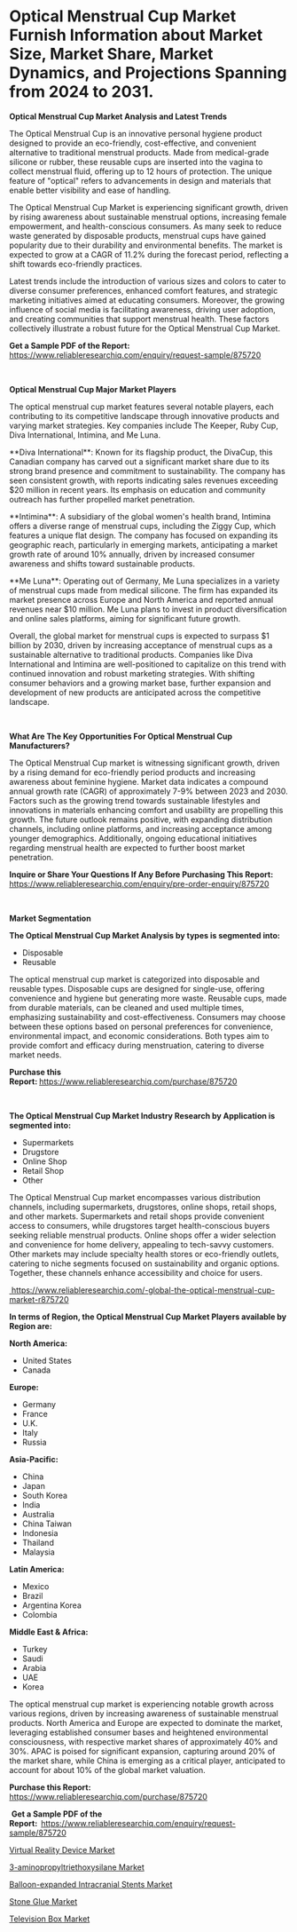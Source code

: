 <p><h1>Optical Menstrual Cup Market Furnish Information about Market Size, Market Share, Market Dynamics, and Projections Spanning from 2024 to 2031.</h1></p><p><strong>Optical Menstrual Cup Market Analysis and Latest Trends</strong></p>
<p><p>The Optical Menstrual Cup is an innovative personal hygiene product designed to provide an eco-friendly, cost-effective, and convenient alternative to traditional menstrual products. Made from medical-grade silicone or rubber, these reusable cups are inserted into the vagina to collect menstrual fluid, offering up to 12 hours of protection. The unique feature of "optical" refers to advancements in design and materials that enable better visibility and ease of handling.</p><p>The Optical Menstrual Cup Market is experiencing significant growth, driven by rising awareness about sustainable menstrual options, increasing female empowerment, and health-conscious consumers. As many seek to reduce waste generated by disposable products, menstrual cups have gained popularity due to their durability and environmental benefits. The market is expected to grow at a CAGR of 11.2% during the forecast period, reflecting a shift towards eco-friendly practices.</p><p>Latest trends include the introduction of various sizes and colors to cater to diverse consumer preferences, enhanced comfort features, and strategic marketing initiatives aimed at educating consumers. Moreover, the growing influence of social media is facilitating awareness, driving user adoption, and creating communities that support menstrual health. These factors collectively illustrate a robust future for the Optical Menstrual Cup Market.</p></p>
<p><strong>Get a Sample PDF of the Report:&nbsp;</strong> <a href="https://www.reliableresearchiq.com/enquiry/request-sample/875720">https://www.reliableresearchiq.com/enquiry/request-sample/875720</a></p>
<p>&nbsp;</p>
<p><strong>Optical Menstrual Cup Major Market Players</strong></p>
<p><p>The optical menstrual cup market features several notable players, each contributing to its competitive landscape through innovative products and varying market strategies. Key companies include The Keeper, Ruby Cup, Diva International, Intimina, and Me Luna.</p><p>**Diva International**: Known for its flagship product, the DivaCup, this Canadian company has carved out a significant market share due to its strong brand presence and commitment to sustainability. The company has seen consistent growth, with reports indicating sales revenues exceeding $20 million in recent years. Its emphasis on education and community outreach has further propelled market penetration.</p><p>**Intimina**: A subsidiary of the global women's health brand, Intimina offers a diverse range of menstrual cups, including the Ziggy Cup, which features a unique flat design. The company has focused on expanding its geographic reach, particularly in emerging markets, anticipating a market growth rate of around 10% annually, driven by increased consumer awareness and shifts toward sustainable products.</p><p>**Me Luna**: Operating out of Germany, Me Luna specializes in a variety of menstrual cups made from medical silicone. The firm has expanded its market presence across Europe and North America and reported annual revenues near $10 million. Me Luna plans to invest in product diversification and online sales platforms, aiming for significant future growth.</p><p>Overall, the global market for menstrual cups is expected to surpass $1 billion by 2030, driven by increasing acceptance of menstrual cups as a sustainable alternative to traditional products. Companies like Diva International and Intimina are well-positioned to capitalize on this trend with continued innovation and robust marketing strategies. With shifting consumer behaviors and a growing market base, further expansion and development of new products are anticipated across the competitive landscape.</p></p>
<p>&nbsp;</p>
<p><strong>What Are The Key Opportunities For Optical Menstrual Cup Manufacturers?</strong></p>
<p><p>The Optical Menstrual Cup market is witnessing significant growth, driven by a rising demand for eco-friendly period products and increasing awareness about feminine hygiene. Market data indicates a compound annual growth rate (CAGR) of approximately 7-9% between 2023 and 2030. Factors such as the growing trend towards sustainable lifestyles and innovations in materials enhancing comfort and usability are propelling this growth. The future outlook remains positive, with expanding distribution channels, including online platforms, and increasing acceptance among younger demographics. Additionally, ongoing educational initiatives regarding menstrual health are expected to further boost market penetration.</p></p>
<p><strong>Inquire or Share Your Questions If Any Before Purchasing This Report:</strong> <a href="https://www.reliableresearchiq.com/enquiry/pre-order-enquiry/875720">https://www.reliableresearchiq.com/enquiry/pre-order-enquiry/875720</a></p>
<p>&nbsp;</p>
<p><strong>Market Segmentation</strong></p>
<p><strong>The Optical Menstrual Cup Market Analysis by types is segmented into:</strong></p>
<p><ul><li>Disposable</li><li>Reusable</li></ul></p>
<p><p>The optical menstrual cup market is categorized into disposable and reusable types. Disposable cups are designed for single-use, offering convenience and hygiene but generating more waste. Reusable cups, made from durable materials, can be cleaned and used multiple times, emphasizing sustainability and cost-effectiveness. Consumers may choose between these options based on personal preferences for convenience, environmental impact, and economic considerations. Both types aim to provide comfort and efficacy during menstruation, catering to diverse market needs.</p></p>
<p><strong>Purchase this Report:&nbsp;</strong><a href="https://www.reliableresearchiq.com/purchase/875720">https://www.reliableresearchiq.com/purchase/875720</a></p>
<p>&nbsp;</p>
<p><strong>The Optical Menstrual Cup Market Industry Research by Application is segmented into:</strong></p>
<p><ul><li>Supermarkets</li><li>Drugstore</li><li>Online Shop</li><li>Retail Shop</li><li>Other</li></ul></p>
<p><p>The Optical Menstrual Cup market encompasses various distribution channels, including supermarkets, drugstores, online shops, retail shops, and other markets. Supermarkets and retail shops provide convenient access to consumers, while drugstores target health-conscious buyers seeking reliable menstrual products. Online shops offer a wider selection and convenience for home delivery, appealing to tech-savvy customers. Other markets may include specialty health stores or eco-friendly outlets, catering to niche segments focused on sustainability and organic options. Together, these channels enhance accessibility and choice for users.</p></p>
<p><a href="https://www.reliableresearchiq.com/-global-the-optical-menstrual-cup-market-r875720">&nbsp;https://www.reliableresearchiq.com/-global-the-optical-menstrual-cup-market-r875720</a></p>
<p><strong>In terms of Region, the Optical Menstrual Cup Market Players available by Region are:</strong></p>
<p>
    <p> <strong> North America: </strong>
        <ul>
            <li>United States</li>
            <li>Canada</li>
        </ul>
        </p> 
    <p> <strong> Europe: </strong>
        <ul>
            <li>Germany</li>
            <li>France</li>
            <li>U.K.</li>
            <li>Italy</li>
            <li>Russia</li>
        </ul>
        </p> 
    <p> <strong> Asia-Pacific: </strong>
        <ul>
            <li>China</li>
            <li>Japan</li>
            <li>South Korea</li>
            <li>India</li>
            <li>Australia</li>
            <li>China Taiwan</li>
            <li>Indonesia</li>
            <li>Thailand</li>
            <li>Malaysia</li>
        </ul>
        </p> 
    <p> <strong> Latin America: </strong>
        <ul>
            <li>Mexico</li>
            <li>Brazil</li>
            <li>Argentina Korea</li>
            <li>Colombia</li>
        </ul>
        </p> 
    <p> <strong> Middle East & Africa: </strong>
        <ul>
            <li>Turkey</li>
            <li>Saudi</li>
            <li>Arabia</li>
            <li>UAE</li>
            <li>Korea</li>
        </ul>
    </p>
    </p>
<p><p>The optical menstrual cup market is experiencing notable growth across various regions, driven by increasing awareness of sustainable menstrual products. North America and Europe are expected to dominate the market, leveraging established consumer bases and heightened environmental consciousness, with respective market shares of approximately 40% and 30%. APAC is poised for significant expansion, capturing around 20% of the market share, while China is emerging as a critical player, anticipated to account for about 10% of the global market valuation.</p></p>
<p><strong>Purchase this Report: </strong><a href="https://www.reliableresearchiq.com/purchase/875720">https://www.reliableresearchiq.com/purchase/875720</a></p>
<p>&nbsp;<strong>Get a Sample PDF of the Report:&nbsp;&nbsp;</strong><a href="https://www.reliableresearchiq.com/enquiry/request-sample/875720">https://www.reliableresearchiq.com/enquiry/request-sample/875720</a></p>
<p><strong></strong></p>
<p><p><a href="https://www.linkedin.com/pulse/virtual-reality-device-market-size-growing-cagr-104-report-ypfyc?trackingId=G%2F1kts96TiWQcgUa89%2Bdqw%3D%3D">Virtual Reality Device Market</a></p><p><a href="https://medium.com/@ashlybednar/3-aminopropyltriethoxysilane-market-a-global-and-regional-analysis-focus-on-end-user-product-28cae3e48ccc">3-aminopropyltriethoxysilane Market</a></p><p><a href="https://medium.com/@tedbrakus/balloon-expanded-intracranial-stents-market-report-by-product-type-open-loop-stents-closed-loop-96e032af8296">Balloon-expanded Intracranial Stents Market</a></p><p><a href="https://www.linkedin.com/pulse/stone-glue-market-share-new-trends-analysis-its-type-application-ycz8c?trackingId=%2FGp37vjWTq2kUnaCGCJ%2BRQ%3D%3D">Stone Glue Market</a></p><p><a href="https://www.linkedin.com/pulse/global-television-box-industry-research-report-competitive-6k8kc?trackingId=poVUt0MHSfqnH4OgRo94tQ%3D%3D">Television Box Market</a></p></p>
